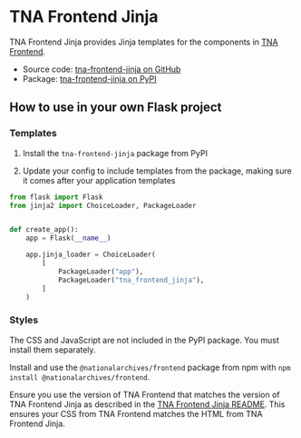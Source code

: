 # TNA Frontend Jinja

TNA Frontend Jinja provides Jinja templates for the components in [TNA Frontend](../tna-frontend).

- Source code: [tna-frontend-jinja on GitHub](https://github.com/nationalarchives/tna-frontend-jinja)
- Package: [tna-frontend-jinja on PyPI](https://pypi.org/project/tna-frontend-jinja/)

## How to use in your own Flask project

### Templates

1. Install the `tna-frontend-jinja` package from PyPI

2. Update your config to include templates from the package, making sure it comes after your application templates

```python
from flask import Flask
from jinja2 import ChoiceLoader, PackageLoader


def create_app():
    app = Flask(__name__)

    app.jinja_loader = ChoiceLoader(
        [
            PackageLoader("app"),
            PackageLoader("tna_frontend_jinja"),
        ]
    )
```

### Styles

The CSS and JavaScript are not included in the PyPI package. You must install them separately.

Install and use the `@nationalarchives/frontend` package from npm with `npm install @nationalarchives/frontend`.

Ensure you use the version of TNA Frontend that matches the version of TNA Frontend Jinja as described in the [TNA Frontend Jinja README](https://github.com/nationalarchives/tna-frontend-jinja#compatibility-with-tna-frontend). This ensures your CSS from TNA Frontend matches the HTML from TNA Frontend Jinja.
